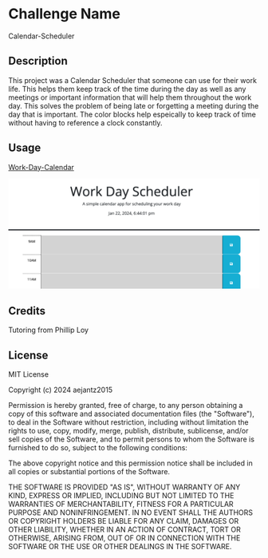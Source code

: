 # Challenge Name

Calendar-Scheduler

## Description

This project was a Calendar Scheduler that someone can use for their work life. This helps them keep track of the time during the day as well as any meetings or important information that will help them throughout the work day. This solves the problem of being late or forgetting a meeting during the day that is important. The color blocks help espeically to keep track of time without having to reference a clock constantly.


## Usage

[Work-Day-Calendar](https://aejantz2015.github.io/calendar-scheduler/)

![Screenshot](./assets/Screenshot.png)


## Credits

Tutoring from Phillip Loy

## License

MIT License

Copyright (c) 2024 aejantz2015

Permission is hereby granted, free of charge, to any person obtaining a copy
of this software and associated documentation files (the "Software"), to deal
in the Software without restriction, including without limitation the rights
to use, copy, modify, merge, publish, distribute, sublicense, and/or sell
copies of the Software, and to permit persons to whom the Software is
furnished to do so, subject to the following conditions:

The above copyright notice and this permission notice shall be included in all
copies or substantial portions of the Software.

THE SOFTWARE IS PROVIDED "AS IS", WITHOUT WARRANTY OF ANY KIND, EXPRESS OR
IMPLIED, INCLUDING BUT NOT LIMITED TO THE WARRANTIES OF MERCHANTABILITY,
FITNESS FOR A PARTICULAR PURPOSE AND NONINFRINGEMENT. IN NO EVENT SHALL THE
AUTHORS OR COPYRIGHT HOLDERS BE LIABLE FOR ANY CLAIM, DAMAGES OR OTHER
LIABILITY, WHETHER IN AN ACTION OF CONTRACT, TORT OR OTHERWISE, ARISING FROM,
OUT OF OR IN CONNECTION WITH THE SOFTWARE OR THE USE OR OTHER DEALINGS IN THE
SOFTWARE.